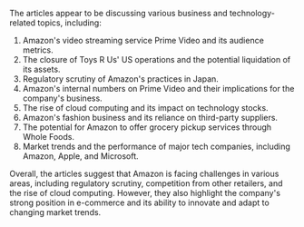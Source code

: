 The articles appear to be discussing various business and technology-related topics, including:

1. Amazon's video streaming service Prime Video and its audience metrics.
2. The closure of Toys R Us' US operations and the potential liquidation of its assets.
3. Regulatory scrutiny of Amazon's practices in Japan.
4. Amazon's internal numbers on Prime Video and their implications for the company's business.
5. The rise of cloud computing and its impact on technology stocks.
6. Amazon's fashion business and its reliance on third-party suppliers.
7. The potential for Amazon to offer grocery pickup services through Whole Foods.
8. Market trends and the performance of major tech companies, including Amazon, Apple, and Microsoft.

Overall, the articles suggest that Amazon is facing challenges in various areas, including regulatory scrutiny, competition from other retailers, and the rise of cloud computing. However, they also highlight the company's strong position in e-commerce and its ability to innovate and adapt to changing market trends.